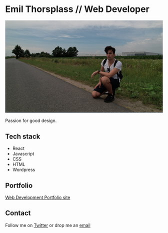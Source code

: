# Emil Thorsplass // Web Developer

![image](images/Screen%20Shot%202023-06-07%20at%2016.29.20.png)

Passion for good design.


## Tech stack

- React
- Javascript
- CSS
- HTML
- Wordpress

## Portfolio

[Web Development Portfolio site](https://emitho-portfolio.netlify.app/)

## Contact

Follow me on [Twitter](https://www.twitter.com/SovereignHRZN) or drop me an
[email](mailto:hello@sovereignhorizon.com)

